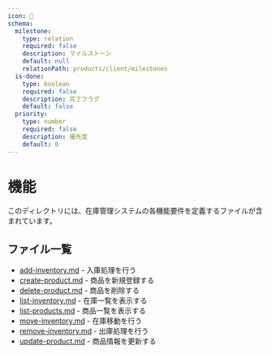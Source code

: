 ```yaml
---
icon: 🏢
schema:
  milestone:
    type: relation
    required: false
    description: マイルストーン
    default: null
    relationPath: products/client/milestones
  is-done:
    type: boolean
    required: false
    description: 完了フラグ
    default: false
  priority:
    type: number
    required: false
    description: 優先度
    default: 0
---
```


# 機能

このディレクトリには、在庫管理システムの各機能要件を定義するファイルが含まれています。

## ファイル一覧

- [add-inventory.md]() - 入庫処理を行う
- [create-product.md]() - 商品を新規登録する
- [delete-product.md]() - 商品を削除する
- [list-inventory.md]() - 在庫一覧を表示する
- [list-products.md]() - 商品一覧を表示する
- [move-inventory.md]() - 在庫移動を行う
- [remove-inventory.md]() - 出庫処理を行う
- [update-product.md]() - 商品情報を更新する
